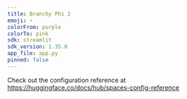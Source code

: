 ```yaml
---
title: Branchy Phi 2
emoji: ⚡
colorFrom: purple
colorTo: pink
sdk: streamlit
sdk_version: 1.35.0
app_file: app.py
pinned: false
---
```


Check out the configuration reference at https://huggingface.co/docs/hub/spaces-config-reference
